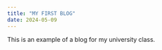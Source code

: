 ```yaml
---
title: "MY FIRST BLOG"
date: 2024-05-09
---
```

This is an example of a blog for my university class.
